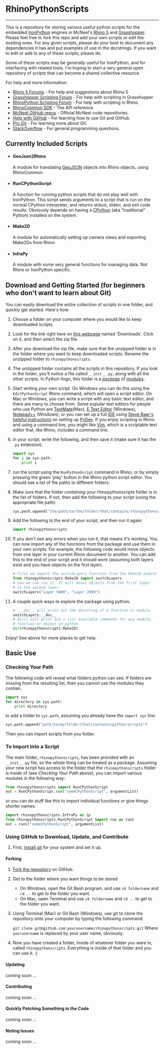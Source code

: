 # RhinoPythonScripts

---

This is a repository for storing various useful python scripts for the embedded [IronPython](http://ironpython.codeplex.com/) engines in McNeel's [Rhino 5](http://download.rhino3d.com/rhino/5.0/wip) and [Grasshopper](www.grasshopper3d.com). Please feel free to fork this repo and add your own scripts or edit the exsiting ones. For any given scripts, please do your best to document any dependencies it has and put examples of use in the docstrings. If you want to edit or add to any of these scripts, please do.

Some of these scripts may be generally useful for IronPython, and for interfacing with related tools. I'm hoping to start a very general open repository of scripts that can become a shared collective resource.

For help and more information:

* [Rhino 5 Forums](http://v5.rhino3d.com) - For help and suggestions about Rhino 5
* [Grasshopper Scripting Forum](http://www.grasshopper3d.com/forum/categories/vb-c-and-python-coding/listForCategory) - For help with scripting in Grasshopper
* [RhinoPython Scripting Forum](http://python.rhino3d.com/) - For help with scripting in Rhino.
* [RhinoCommon SDK](http://www.rhino3d.com/5/rhinocommon/) - The API reference.
* [McNeel GitHub repos](https://github.com/mcneel) - Official McNeel code repositories.
* [Help with GitHub](http://help.github.com/) - For learning how to use Git and GitHub.
* [Pro Git](http://www.progit.org) - For learning more about Git.
* [StackOverflow](http://stackoverflow.com/) - For general programming questions.


## Currently Included Scripts


* #### GeoJson2Rhino
    
    A module for translating [GeoJSON](http://wiki.geojson.org/Main_Page) objects into Rhino objects, using RhinoCommon.

* #### RunCPythonScript

    A function for running python scripts that do not play well with IronPython. This script sends arguments to a script that is run on the normal CPython interpreter, and returns stdout, stderr, and exit code results. Obviously depends on having a [CPython](http://www.python.org/download/) (aka "traditional" Python) installed on the system.

* #### Make2D
    
    A module for automatically setting up camera views and exporting Make2Ds from Rhino

* #### InfraPy

    A module with some very general functions for managing data. Not Rhino or IronPython specific.


## Download and Getting Started (for beginners who don't want to learn about Git)


You can easily download the entire collection of scripts in one folder, and
quickly get started. Here's how:

1. Choose a folder on your computer where you would like to keep downloaded scripts.
2. Look for the link right here on [this webpage](https://github.com/bengolder/rhinopythonscripts) named 'Downloads'. Click on it, and then select the zip file.
3. After you download the zip file, make sure that the unzipped folder is in the folder where you want to keep downloaded scripts. Rename the unzipped folder to `rhinopythonscripts`.
4. The unzipped folder contains all the scripts in this repository. If you look in the folder, you'll notice a file called `__init__.py`, along with all the other scripts. In Python lingo, this folder is a [_package_](http://docs.python.org/tutorial/modules.html#packages) of [_modules_](http://docs.python.org/tutorial/modules.html).
5. Start writing your own script. On Windows you can do this using the `EditPythonScript` Rhino command, which will open a script editor. On Mac or Windows, you can write a script with any basic text editor, and there are many to choose from. Some popular text editors for people who use Python are [TextMate](http://macromates.com/)(Mac), [E Text Editor](http://www.e-texteditor.com/) (Windows), [Notepad++](http://notepad-plus-plus.org/) (Windows), or you can set up a full [IDE](http://en.wikipedia.org/wiki/Integrated_development_environment) using [Steve Baer's helpful instructions](http://python.rhino3d.com/entries/12-Configuring-Pydev-for-Rhino.Python) on setting up [PyDev](http://pydev.org/). If you enjoy scripting in Rhino and using a command line, you might like [Vim](http://www.vim.org/download.php), which is a scriptable text editor that, like Rhino, includes a command line.
6. In your script, write the following, and then save it (make sure it has the `.py` extension).

    ```python
    import sys
    for i in sys.path:
        print i
    ```

7. run the script using the `RunPythonScript` command in Rhino, or by simply pressing the green 'play' button in the Rhino python script editor. You should see a list of file paths to different folders.
8. Make sure that the folder _containing_ your rhinopythonscripts folder is in the list of folders. If not, then add the following to your script (using the appropriate file path):

    ```python
    sys.path.append("the/path/to/the/folder/that/contains/rhinopythonscripts")
    ```

9. Add the following to the end of your script, and then run it again:

    ```python
    import rhinopythonscripts
    ```

10. If you don't see any errors when you run it, that means it's working. You can now import any of the functions from the package and use them in your own scripts. For example, the following code would move objects from one layer in your current Rhino document to another. You can add this to the end of your script and it should work (assuming both layers exist and you have objects on the first layer).

    ```python
    # first we import the switchLayers function from the Make2D module
    from rhinopythonscripts.Make2D import switchLayers
    # now we can run it. It will moves objects from the first layer
    # to the second layer.
    switchLayers("Layer 5000", "Layer 2999") 
    ```
    
11. A couple quick ways to explore the package using python:

    ```python
    # .__doc__ will print out the docstring of a function or module
    switchLayers.__doc__
    # dir() will print out a list available commands for any module,
    # function or object in python
    dir(rhinopythonscripts.Make2D)
    ```

Enjoy! See above for more places to get help.


## Basic Use

### Checking Your Path

The following code will reveal what folders python can see. If folders are missing from the resulting list, then you cannot use the modules they contian.

```python
import sys
for directory in sys.path:
    print directory
```

to add a folder to `sys.path`, assuming you already have the `import sys` line:

```python
sys.path.append("path/to/my/folder/that/contains/python/scripts")
```

Then you can import scripts from you folder.

### To Import Into a Script

The main folder, `rhinopythonscripts`, has been provided with an `__init__.py` file, so the whole thing can be treated as a package. Assuming your new script has access to the folder that the `rhinopythonscripts` folder is _inside_ of (see _Checking Your Path_ above), you can import various modules in the following way:

```python
from rhinopythonscripts import RunCPythonScript
out = RunCPythonScript.run("someCPythonScript", argumentList)
```

or you can do stuff like this to import individual functions or give things shorter names:

```python
import rhinopythonscripts.InfraPy as ip
from rhinopythonscripts.RunCPythonScript import run as runC
out = runC("someCPythonScript", argumentList)
```

### Using GitHub to Download, Update, and Contribute

1. First, [install git](http://git-scm.com/) for your system and set it up.

#### Forking

1. [Fork the repository](http://help.github.com/fork-a-repo/) on GitHub.
1. Get to the folder where you want things to be stored

    * On Windows, open the Git Bash program, and use `cd foldername` and `cd ..` to get to the folder you want.
    * On Mac, open Terminal and use `cd foldername` and `cd ..` to get to the folder you want.

1. Using Terminal (Mac) or Git Bash (Windows), use git to clone the repository onto your computer by typing the following command:

    `git clone git@github.com:yourusername/rhinopythonscripts.git` Where `yourusername` is replaced by your user name, obviously.

1. Now you have created a folder, inside of whatever folder you were in, called `rhinopythonscripts`. Everything is inside of that folder and you can use it. :)

#### Updating

coming soon ...

#### Contributing

coming soon ...

#### Quickly Patching Something in the Code

coming soon ...

#### Noting Issues

coming soon ...
 

